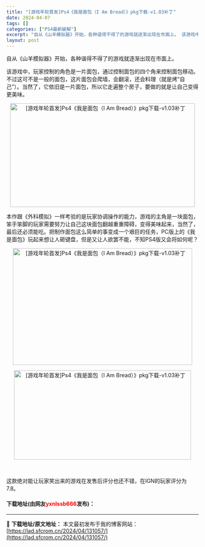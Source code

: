 ```yaml
---
title: "[游戏年轮首发]Ps4《我是面包（I Am Bread）》pkg下载-v1.03补丁"
date: 2024-04-07
tags: []
categories: ["PS4最新破解"]
excerpt: "自从《山羊模拟器》开始，各种谐得不得了的游戏就逐渐出现在市面上。 该游戏中，玩家控制的角色是一片面包，通过控制面包的四个角来控制面包移动。不过这可不是一般的面包，这片面包会爬墙，会翻滚，还会料理（就是烤&ldquo;自己&rdquo;）。当然了，它依旧是一片面包，所以它走遍整个房子，要做的就是让自己&hellip;"
layout: post
---
```


 <p>自从《山羊模拟器》开始，各种谐得不得了的游戏就逐渐出现在市面上。</p> <p>该游戏中，玩家控制的角色是一片面包，通过控制面包的四个角来控制面包移动。不过这可不是一般的面包，这片面包会爬墙，会翻滚，还会料理（就是烤&ldquo;自己&rdquo;）。当然了，它依旧是一片面包，所以它走遍整个房子，要做的就是让自己变得更美味。</p> <p style="text-align: center;"><img src="https://lad.sfcrom.cn/wp-content/uploads/2024/04/20240407_66127641d7b15.webp" style="width: 484px; height: 272px;" alt="[游戏年轮首发]Ps4《我是面包（I Am Bread）》pkg下载-v1.03补丁" /></p> <p>本作跟《外科模拟》一样考验的是玩家协调操作的能力，游戏的主角是一块面包，笨手笨脚的玩家需要努力让自己这块面包翻越重重障碍，变得美味起来，当然了，最后还必须能吃。把制作面包这么简单的事变成一个艰巨的任务，PC版上的《我是面包》玩起来想让人砸键盘，但是又让人欲罢不能，不知PS4版又会将如何呢？</p> <p style="text-align: center;"><img src="https://lad.sfcrom.cn/wp-content/uploads/2024/04/20240407_661276422283e.webp" style="width: 470px; height: 306px;" alt="[游戏年轮首发]Ps4《我是面包（I Am Bread）》pkg下载-v1.03补丁" /></p> <p style="text-align: center;"><img src="https://lad.sfcrom.cn/wp-content/uploads/2024/04/20240407_661276426b65f.webp" style="width: 464px; height: 234px;" alt="[游戏年轮首发]Ps4《我是面包（I Am Bread）》pkg下载-v1.03补丁" /></p> <p>&nbsp;</p> <p>这款绝对能让玩家笑出来的游戏在发售后评分也还不错，在IGN的玩家评分为7.8。</p> <p><h4>下载地址(由网友<font color="red">yxnlssb666</font>发布)：</h4></p> 

---
📖 **下载地址/原文地址：** 本文最初发布于我的博客网站：[https://lad.sfcrom.cn/2024/04/131057/](https://lad.sfcrom.cn/2024/04/131057/)
